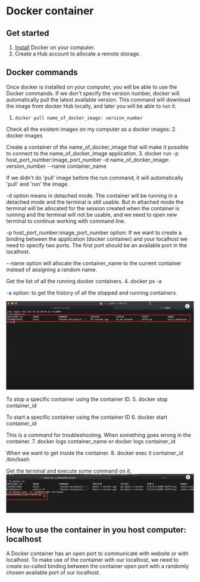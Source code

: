# Docker container
## Get started
1. [Install](https://docs.docker.com/desktop/install/mac-install/) Docker on your computer.
2. Create a Hub account to allocate a remote storage.

## Docker commands
Once docker is installed on your computer, you will be able to use the Docker commands.
If we don't specify the version number, docker will automatically pull the latest available version.
This command will download the image from docker Hub locally, and later you will be able to run it.

1.     docker pull name_of_docker_image: version_number 

Check all the existent images on my computer as a docker images:
2.     docker images 

Create a container of the name_of_docker_image that will make it 
possible to connect to the name_of_docker_image application.
3.     docker run -p host_port_number:image_port_number -d name_of_docker_image: version_number  --name container_name

If we didn't do 'pull' image before the run command, it will automatically 'pull' and 'run' the image.

-d option means in detached mode. The container will be running in a detached mode and the terminal is still usable.
But in attached mode the terminal will be allocated for the session created when the container is running and the 
terminal will not be usable, and we need to open new terminal to continue working with command line.

-p host_port_number:image_port_number option: If we want to create a binding between the application 
(docker container) and your localhost we need to specify two ports. The first port should be
an available port in the localhost.

--name option will allocate the container_name to the current container instead of assigning a random name.

Get the list of all the running docker containers.
4.     docker ps -a

-a option: to get the history of all the stopped and running containers.

![Alt text](assets/docker_ps.png "docker ps command")

To stop a specific container using the container ID.
5.     docker stop container_id

To start a specific container using the container ID
6.     docker start container_id


This is a command for troubleshooting. When something goes wrong in the container. 
7.     docker logs container_name  or docker logs container_id


When we want to get inside the container.
8.     docker exec it container_id /bin/bash

Get the terminal and execute some command on it.
![Alt text](assets/docker_exec_it.png "docker exe it command")

## How to use the container in you host computer: localhost
A Docker container has an open port to communicate with website or with localhost.
To make use of the container with our localhost, we need to create so-called binding between
the container open port with a randomly chosen available port of our localhost.